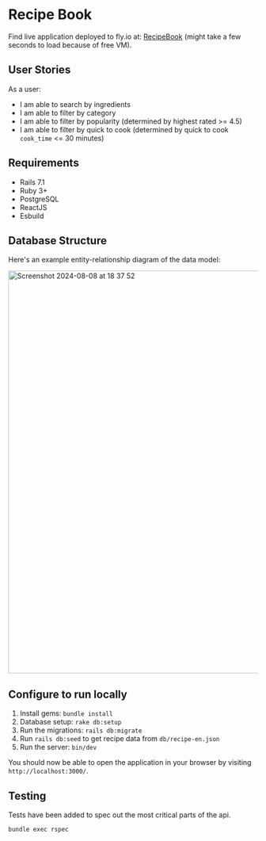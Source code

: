# Recipe Book
Find live application deployed to fly.io at: [RecipeBook](https://recipee.fly.dev/) (might take a few seconds to load because of free VM).
## User Stories
As a user:
- I am able to search by ingredients
- I am able to filter by category
- I am able to filter by popularity (determined by highest rated >= 4.5)
- I am able to filter by quick to cook (determined by quick to cook `cook_time` <= 30 minutes)

## Requirements
- Rails 7.1
- Ruby 3+
- PostgreSQL
- ReactJS
- Esbuild

## Database Structure

Here's an example entity-relationship diagram of the data model:

<img width="813" alt="Screenshot 2024-08-08 at 18 37 52" src="https://github.com/user-attachments/assets/949485de-f8c5-4d82-a731-3608fc7034ff">

## Configure to run locally

1. Install gems: `bundle install`
2. Database setup: `rake db:setup`
3. Run the migrations: `rails db:migrate`
4. Run `rails db:seed` to get recipe data from `db/recipe-en.json`
5. Run the server: `bin/dev`
   
You should now be able to open the application in your browser by visiting `http://localhost:3000/`.

## Testing

Tests have been added to spec out the most critical parts of the api. 

`bundle exec rspec`
